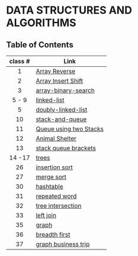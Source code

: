 # DATA STRUCTURES AND ALGORITHMS

## Table of Contents

| class # | Link |
|:-------:|------|
|  1      | [Array Reverse](./array_reverse/README.md)     |
|  2      | [Array Insert Shift](./array_insert_shift/README.md)     |
|  3      | [array-binary-search](./array_binary_search/README.md)     |
|  5 - 9  | [linked-list](./linked_list/README.md)     |
|  5      | [doubly-linked-list](./doubly_linked_list/README.md)     |
|  10     | [stack-and-queue](./stack_and_queue/README.md)     |
|  11     | [Queue using two Stacks](./stack_and_queue/pseudo_queue.md)     |
|  12     | [Animal Shelter](./stack_queue_animal_shelter/README.md)     |
|  13     | [stack queue brackets](./stack_queue_brackets/README.md)     |
|  14 -17 | [trees](./trees/README.md)     |
|  26     | [insertion sort](./sorting/insertion/README.md)     |
|  27     | [merge sort](./sorting/merge/README.md)     |
|  30     | [hashtable](./hashtable/README.md)     |
|  31     | [repeated word](./hashtable/Repeated_Wrod.md)     |
|  32     | [tree intersection](./tree_intersection/tree_intersection.md)     |
|  33     | [left join](./hashmap_left_join/README.md)     |
|  35     | [graph](./graph/README.md)     |
|  36     | [breadth first](./graph/breadth_first.md)     |
|  37     | [graph business trip](./graph/graph_business_trip.md)     |
  
